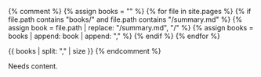 ---
---

{% comment %}
{% assign books = "" %}
{% for file in site.pages %}
    {% if file.path contains "books/" and file.path contains "/summary.md" %}
        {% assign book = file.path | replace: "/summary.md", "/" %}
        {% assign books = books | append: book | append: "," %}
    {% endif %}
{% endfor %}

{{ books | split: "," | size }}
{% endcomment %}

Needs content.